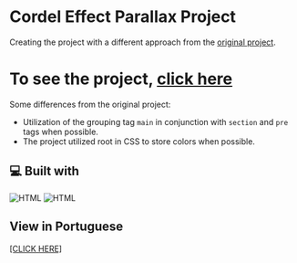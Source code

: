 # Cordel Effect Parallax Project

Creating the project with a different approach from the [original project](https://professorguanabara.github.io/projeto-cordel/).

# To see the project, [click here](https://gabriel-m4chado.github.io/projeto-cordel-efeito-parallax/)

Some differences from the original project:
- Utilization of the grouping tag `main` in conjunction with `section` and `pre` tags when possible.
- The project utilized root in CSS to store colors when possible.

## 💻 Built with
![HTML](https://skillicons.dev/icons?i=html&theme=light)
![HTML](https://skillicons.dev/icons?i=css&theme=light)

## View in Portuguese

<a href="README.md">[CLICK HERE]</a>